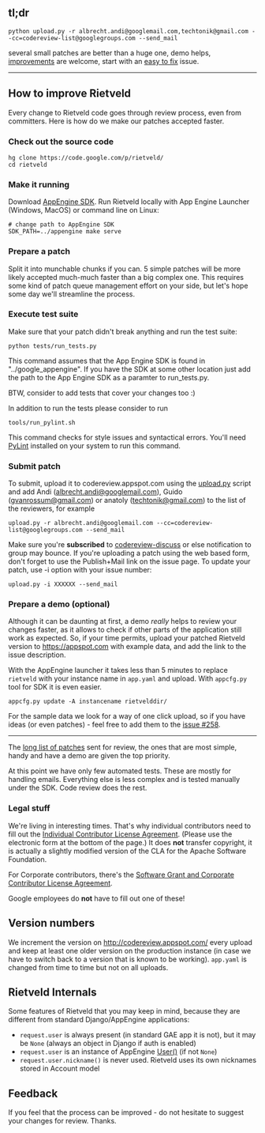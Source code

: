 ## tl;dr ##

```
python upload.py -r albrecht.andi@googlemail.com,techtonik@gmail.com --cc=codereview-list@googlegroups.com --send_mail  
```

several small patches are better than a huge one, demo helps, [improvements](http://code.google.com/p/rietveld/source/browse/Contributing.wiki?repo=wiki&edit=1) are welcome, start with an [easy to fix](http://code.google.com/p/rietveld/issues/list?can=2&q=label%3DEasy) issue.


---



## How to improve Rietveld ##

Every change to Rietveld code goes through review process, even from committers. Here is how do we make our patches accepted faster.

### Check out the source code ###

```
hg clone https://code.google.com/p/rietveld/
cd rietveld
```

### Make it running ###
Download [AppEngine SDK](http://code.google.com/appengine/downloads.html#Google_App_Engine_SDK_for_Python). Run Rietveld locally with App Engine Launcher (Windows, MacOS) or command line on Linux:
```
# change path to AppEngine SDK
SDK_PATH=../appengine make serve
```

### Prepare a patch ###
Split it into munchable chunks if you can. 5 simple patches will be more likely accepted much-much faster than a big complex one. This requires some kind of patch queue management effort on your side, but let's hope some day we'll streamline the process.

### Execute test suite ###
Make sure that your patch didn't break anything and run the test suite:

```
python tests/run_tests.py
```

This command assumes that the App Engine SDK is found in "../google\_appengine". If you have the SDK at some other location just add the path to the App Engine SDK as a paramter to run\_tests.py.

BTW, consider to add tests that cover your changes too :)

In addition to run the tests please consider to run

```
tools/run_pylint.sh
```

This command checks for style issues and syntactical errors. You'll need [PyLint](http://pypi.python.org/pypi/pylint/) installed on your system to run this command.

### Submit patch ###
To submit, upload it to codereview.appspot.com using the
[upload.py](http://codereview.appspot.com/static/upload.py) script and add Andi (albrecht.andi@googlemail.com), Guido (gvanrossum@gmail.com) or anatoly (techtonik@gmail.com) to the list of the reviewers, for example

```
upload.py -r albrecht.andi@googlemail.com --cc=codereview-list@googlegroups.com --send_mail  
```

Make sure you're **subscribed** to [codereview-discuss](https://groups.google.com/forum/#forum/codereview-discuss) or else notification to group may bounce. If you're uploading a patch using the web based form, don't forget to use the Publish+Mail link on the issue page. To update your patch, use -i option with your issue number:

```
upload.py -i XXXXXX --send_mail
```

### Prepare a demo (optional) ###
Although it can be daunting at first, a demo _really_ helps to review your changes faster, as it allows to check if other parts of the application still work as expected. So, if your time permits, upload your patched Rietveld version to https://appspot.com with example data, and add the link to the issue description.

With the AppEngine launcher it takes less than 5 minutes to replace `rietveld` with your instance name in `app.yaml` and upload. With `appcfg.py` tool for SDK it is even easier.
```
appcfg.py update -A instancename rietvelddir/
```

For the sample data we look for a way of one click upload, so if you have ideas (or even patches) - feel free to add them to the [issue #258](https://code.google.com/p/rietveld/issues/detail?id=#258).


---


The [long list of patches](http://codereview.appspot.com/search?repo_guid=5c54f386432c6547d76465074e6ed7a64c17be69&closed=3) sent for review, the ones that are most simple, handy and have a demo are given the top priority.

At this point we have only few automated tests. These are mostly for handling emails. Everything else is less complex and is tested manually under the SDK. Code review does the rest.

### Legal stuff ###

We're living in interesting times. That's why individual contributors need to fill out the
[Individual Contributor License Agreement](http://code.google.com/legal/individual-cla-v1.0.html).  (Please use the electronic form at the bottom of the page.)
It does **not** transfer copyright, it is actually a slightly modified
version of the CLA for the Apache Software Foundation.

For Corporate contributors, there's the
[Software Grant and Corporate Contributor License Agreement](http://code.google.com/legal/corporate-cla-v1.0.html).

Google employees do **not** have to fill out one of these!

## Version numbers ##
We increment the version on http://codereview.appspot.com/ every upload and keep at least one older version on the production instance (in case we have to switch back to a version that is known to be working). `app.yaml` is changed from time to time but not on all uploads.

## Rietveld Internals ##
Some features of Rietveld that you may keep in mind, because they are different from standard Django/AppEngine applications:
  * `request.user` is always present (in standard GAE app it is not), but it may be `None` (always an object in Django if auth is enabled)
  * `request.user` is an instance of AppEngine [User()](http://code.google.com/appengine/docs/python/users/userclass.html) (if not `None`)
  * `request.user.nickname()` is never used. Rietveld uses its own nicknames stored in Account model

## Feedback ##

If you feel that the process can be improved - do not hesitate to suggest your changes for review. Thanks.